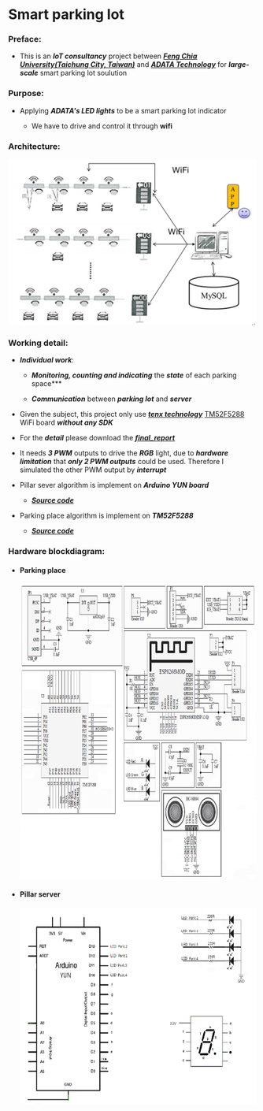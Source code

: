 # Smart parking lot

### Preface:

* This is an ***IoT consultancy*** project between ***[Feng Chia University(Taichung City, Taiwan)](http://www.fcu.edu.tw/wSite/mp?mp=1)*** and ***[ADATA Technology](https://www.adata.com/)*** for ***large-scale*** smart parking lot soulution

### Purpose:
  
* Applying ***ADATA's LED lights*** to be a smart parking lot indicator

  * We have to drive and control it through **wifi**

### Architecture:

![Architecture](/img/architecture.jpg)

### Working detail:

* ***Individual work***:

  * ***Monitoring, counting  and indicating*** the ***state*** of each parking space***
  
  * ***Communication*** between ***parking lot*** and ***server***

* Given the subject, this project only use ***[tenx technology](https://www.tenx.com.tw/)*** [TM52F5288](https://www.tenx.com.tw/product_detail.aspx?ProductID=309) WiFi board ***without any SDK***

* For the ***detail*** please download the ***[final_report](https://github.com/ihunhh/Smart_parking_lot/raw/master/final_report.docx)***

* It needs ***3 PWM*** outputs to drive the ***RGB*** light, due to ***hardware limitation*** that ***only 2 PWM outputs*** could be used. Therefore I simulated the other PWM output by ***interrupt*** 

* Pillar sever algorithm is implement on ***Arduino YUN board***

  * ***[Source code](/project/Pillar_server/)***

* Parking place algorithm is implement on ***TM52F5288***

  * ***[Source code](/project/Parking_place/)***
 
  
### Hardware blockdiagram:

* #### Parking place

  <img src="/img/HWblockdiagram/HW_blockdiagram_PKP.png" height="600">

* #### Pillar server

  <img src="/img/HWblockdiagram/HW_diagram_Pillar.png" height="400">

 
 
 



  


